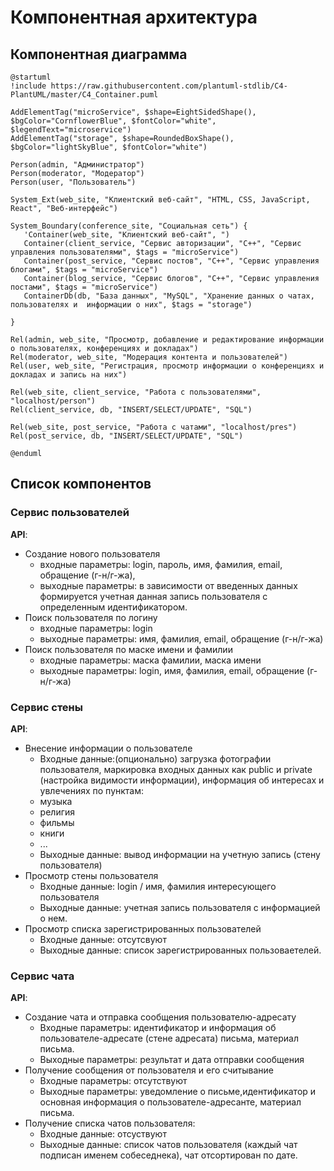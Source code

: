 # Компонентная архитектура
<!-- Состав и взаимосвязи компонентов системы между собой и внешними системами с указанием протоколов, ключевые технологии, используемые для реализации компонентов.
Диаграмма контейнеров C4 и текстовое описание. 
-->
## Компонентная диаграмма

```plantuml
@startuml
!include https://raw.githubusercontent.com/plantuml-stdlib/C4-PlantUML/master/C4_Container.puml

AddElementTag("microService", $shape=EightSidedShape(), $bgColor="CornflowerBlue", $fontColor="white", $legendText="microservice")
AddElementTag("storage", $shape=RoundedBoxShape(), $bgColor="lightSkyBlue", $fontColor="white")

Person(admin, "Администратор")
Person(moderator, "Модератор")
Person(user, "Пользователь")

System_Ext(web_site, "Клиентский веб-сайт", "HTML, CSS, JavaScript, React", "Веб-интерфейс")

System_Boundary(conference_site, "Социальная сеть") {
   'Container(web_site, "Клиентский веб-сайт", ")
   Container(client_service, "Сервис авторизации", "C++", "Сервис управления пользователями", $tags = "microService")    
   Container(post_service, "Сервис постов", "C++", "Сервис управления блогами", $tags = "microService") 
   Container(blog_service, "Сервис блогов", "C++", "Сервис управления постами", $tags = "microService")  
   ContainerDb(db, "База данных", "MySQL", "Хранение данных о чатах, пользователях и  информации о них", $tags = "storage")
   
}

Rel(admin, web_site, "Просмотр, добавление и редактирование информации о пользователях, конференциях и докладах")
Rel(moderator, web_site, "Модерация контента и пользователей")
Rel(user, web_site, "Регистрация, просмотр информации о конференциях и докладах и запись на них")

Rel(web_site, client_service, "Работа с пользователями", "localhost/person")
Rel(client_service, db, "INSERT/SELECT/UPDATE", "SQL")

Rel(web_site, post_service, "Работа с чатами", "localhost/pres")
Rel(post_service, db, "INSERT/SELECT/UPDATE", "SQL")

@enduml
```
## Список компонентов  

### Сервис пользователей
**API**:
-	Создание нового пользователя
      - входные параметры: login, пароль, имя, фамилия, email, обращение (г-н/г-жа),
      - выходные параметры: в зависимости от введенных данных формируется учетная данная запись пользователя с определенным идентификатором.
-	Поиск пользователя по логину
     - входные параметры:  login
     - выходные параметры: имя, фамилия, email, обращение (г-н/г-жа)
-	Поиск пользователя по маске имени и фамилии
     - входные параметры: маска фамилии, маска имени
     - выходные параметры: login, имя, фамилия, email, обращение (г-н/г-жа)

### Сервис стены
**API**:
- Внесение информации о пользователе
  - Входные данные:(опционально) загрузка фотографии пользователя, маркировка входных данных как public и private (настройка видимости информации), информация об интересах и увлечениях по пунктам:
   - музыка
   - религия
   - фильмы
   - книги
   -  ...
  - Выходные данные: вывод информации на учетную запись (стену пользователя)
- Просмотр стены пользователя
  - Входные данные: login / имя, фамилия интересующего пользователя
  - Выходные данные: учетная запись пользователя с информацией о нем.
- Просмотр списка зарегистрированных пользователей
  - Входные данные: отсутсвуют
  - Выходные данные: список зарегистрированных пользоваетелей.

### Сервис чата
**API**:
- Создание чата и отправка сообщения пользователю-адресату
  - Входные параметры: идентификатор и информация об пользователе-адресате (стене адресата) письма,  материал письма.
  - Выходные параметры: результат и дата отправки сообщения
- Получение сообщения от пользователя и его считывание
  - Входные параметры: отсутствуют
  - Выходные параметры: уведомление о письме,идентификатор и основная информация о пользователе-адресанте, материал письма.
- Получение списка чатов пользователя:
  - Входные данные: отсуствуют
  - Выходные данные: список чатов пользователя (каждый чат подписан именем собеседнека), чат отсортирован по дате.
